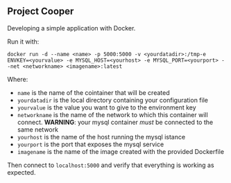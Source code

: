 ## Project Cooper

Developing a simple application with Docker.

Run it with:
```
docker run -d --name <name> -p 5000:5000 -v <yourdatadir>:/tmp-e ENVKEY=<yourvalue> -e MYSQL_HOST=<yourhost> -e MYSQL_PORT=<yourport> --net <networkname> <imagename>:latest
```

Where:
* `name` is the name of the cointainer that will be created
* `yourdatadir` is the local directory containing your configuration file
* `yourvalue` is the value you want to give to the environment key
* `networkname` is the name of the network to which this container will connect. **WARNING**: your mysql container _must_ be connected to the same network
* `yourhost` is the name of the host running the mysql istance
* `yourport` is the port that exposes the mysql service
* `imagename` is the name of the image created with the provided Dockerfile 

Then connect to `localhost:5000` and verify that everything is working as expected.